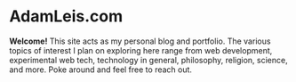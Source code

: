 # AdamLeis.com

**Welcome!** This site acts as my personal blog and portfolio. The various topics of interest I plan on exploring here range from web development, experimental web tech, technology in general, philosophy, religion, science, and more. Poke around and feel free to reach out.
